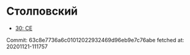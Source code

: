 # Столповский
- [30: CE](30.md)

Commit: 63c8e7736a6c01012022932469d96eb9e7c76abe
 fetched at: 20201121-111757
